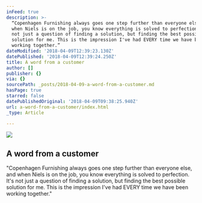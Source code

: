 ```yaml
---
inFeed: true
description: >-
  “Copenhagen Furnishing always goes one step further than everyone else, and
  when Niels is on the job, you know everything is solved to perfection. It's
  not just a question of finding a solution, but finding the best possible
  solution for me. This is the impression I've had EVERY time we have been
  working together.”
dateModified: '2018-04-09T12:39:23.130Z'
datePublished: '2018-04-09T12:39:24.250Z'
title: A word from a customer
author: []
publisher: {}
via: {}
sourcePath: _posts/2018-04-09-a-word-from-a-customer.md
hasPage: true
starred: false
datePublishedOriginal: '2018-04-09T09:38:25.940Z'
url: a-word-from-a-customer/index.html
_type: Article

---
```

![](https://the-grid-user-content.s3-us-west-2.amazonaws.com/592d3e95-cd5d-4b5b-b2d3-3c01c60a25a5.jpg)

## A word from a customer

"Copenhagen Furnishing always goes one step further than everyone else, and when Niels is on the job, you know everything is solved to perfection. It's not just a question of finding a solution, but finding the best possible solution for me. This is the impression I've had EVERY time we have been working together."